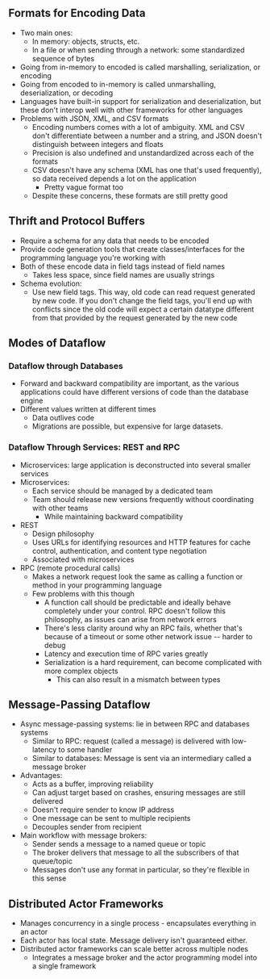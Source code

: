 ## Formats for Encoding Data
- Two main ones:
	- In memory: objects, structs, etc.
	- In a file or when sending through a network: some standardized sequence of bytes
- Going from in-memory to encoded is called marshalling, serialization, or encoding
- Going from encoded to in-memory is called unmarshalling, deserialization, or decoding
- Languages have built-in support for serialization and deserialization, but these don't interop well with other frameworks for other languages
- Problems with JSON, XML, and CSV formats
	- Encoding numbers comes with a lot of ambiguity. XML and CSV don't differentiate between a number and a string, and JSON doesn't distinguish between integers and floats
	- Precision is also undefined and unstandardized across each of the formats
	- CSV doesn't have any schema (XML has one that's used frequently), so data received depends a lot on the application
		- Pretty vague format too
	- Despite these concerns, these formats are still pretty good


## Thrift and Protocol Buffers
- Require a schema for any data that needs to be encoded
- Provide code generation tools that create classes/interfaces for the programming language you're working with
- Both of these encode data in field tags instead of field names
	- Takes less space, since field names are usually strings
- Schema evolution:
	- Use new field tags. This way, old code can read request generated by new code. If you don't change the field tags, you'll end up with conflicts since the old code will expect a certain datatype different from that provided by the request generated by the new code


## Modes of Dataflow


### Dataflow through Databases
- Forward and backward compatibility are important, as the various applications could have different versions of code than the database engine
- Different values written at different times
	- Data outlives code
	- Migrations are possible, but expensive for large datasets. 

### Dataflow Through Services: REST and RPC
- Microservices: large application is deconstructed into several smaller services
- Microservices:
	- Each service should be managed by a dedicated team
	- Team should release new versions frequently without coordinating with other teams
		- While maintaining backward compatibility 
- REST
	- Design philosophy
	- Uses URLs for identifying resources and HTTP features for cache control, authentication, and content type negotiation
	- Associated with microservices
- RPC (remote procedural calls)
	- Makes a network request look the same as calling a function or method in your programming language
	- Few problems with this though
		- A function call should be predictable and ideally behave completely under your control. RPC doesn't follow this philosophy, as issues can arise from network errors
		- There's less clarity around why an RPC fails, whether that's because of a timeout or some other network issue -- harder to debug
		- Latency and execution time of RPC varies greatly
		- Serialization is a hard requirement, can become complicated with more complex objects
			- This can also result in a mismatch between types

## Message-Passing Dataflow
- Async message-passing systems: lie in between RPC and databases systems
	- Similar to RPC: request (called a message) is delivered with low-latency to some handler
	- Similar to databases: Message is sent via an intermediary called a message broker
- Advantages:
	- Acts as a buffer, improving reliability
	- Can adjust target based on crashes, ensuring messages are still delivered
	- Doesn't require sender to know IP address
	- One message can be sent to multiple recipients
	- Decouples sender from recipient
- Main workflow with message brokers:
	- Sender sends a message to a named queue or topic
	- The broker delivers that message to all the subscribers of that queue/topic
	- Messages don't use any format in particular, so they're flexible in this sense

## Distributed Actor Frameworks
- Manages concurrency in a single process - encapsulates everything in an actor
- Each actor has local state. Message delivery isn't guaranteed either.
- Distributed actor frameworks can scale better across multiple nodes
	- Integrates a message broker and the actor programming model into a single framework